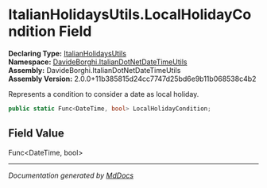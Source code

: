 ﻿<!--  
  <auto-generated>   
    The contents of this file were generated by a tool.  
    Changes to this file may be list if the file is regenerated  
  </auto-generated>   
-->

# ItalianHolidaysUtils.LocalHolidayCondition Field

**Declaring Type:** [ItalianHolidaysUtils](../index.md)  
**Namespace:** [DavideBorghi.ItalianDotNetDateTimeUtils](../../index.md)  
**Assembly:** DavideBorghi.ItalianDotNetDateTimeUtils  
**Assembly Version:** 2.0.0+11b385815d24cc7747d25bd6e9b11b068538c4b2

Represents a condition to consider a date as local holiday.

```csharp
public static Func<DateTime, bool> LocalHolidayCondition;
```

## Field Value

Func\<DateTime, bool\>

___

*Documentation generated by [MdDocs](https://github.com/ap0llo/mddocs)*
